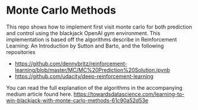 # Monte Carlo Methods
This repo shows how to implement first visit monte carlo for both prediction and control using the blackjack OpenAI gym environment.
This implementation is based off the algorithms describe in Reinforcement Learning: An Introduction by Sutton and Barto, and the following repositories

* https://github.com/dennybritz/reinforcement-learning/blob/master/MC/MC%20Prediction%20Solution.ipynb
* https://github.com/udacity/deep-reinforcement-learning

You can read the full explanation of the algorithms in the accompanying medium article found here.
https://towardsdatascience.com/learning-to-win-blackjack-with-monte-carlo-methods-61c90a52d53e
